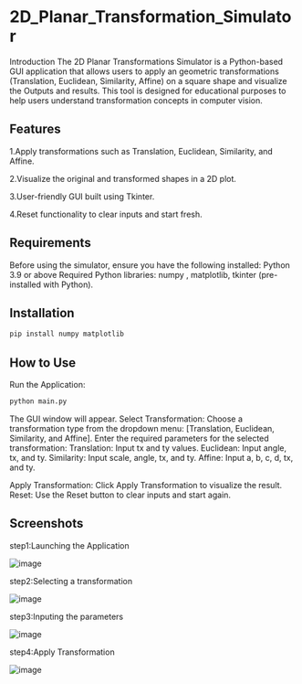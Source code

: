 # 2D_Planar_Transformation_Simulator
Introduction
The 2D Planar Transformations Simulator is a Python-based GUI application that allows users to apply an geometric transformations (Translation, Euclidean, Similarity, Affine) on a square shape and visualize the Outputs and results. This tool is designed for educational purposes to help users understand transformation concepts in computer vision.

## Features
1.Apply transformations such as Translation, Euclidean, Similarity, and Affine.


2.Visualize the original and transformed shapes in a 2D plot.


3.User-friendly GUI built using Tkinter.


4.Reset functionality to clear inputs and start fresh.

## Requirements
Before using the simulator, ensure you have the following installed:
Python 3.9 or above
Required Python libraries: numpy , matplotlib, tkinter (pre-installed with Python).

## Installation

```bash
pip install numpy matplotlib
```
## How to Use
Run the Application:
```bash
python main.py
```
The GUI window will appear.
Select Transformation: Choose a transformation type from the dropdown menu: [Translation, Euclidean, Similarity, and Affine].
Enter the required parameters for the selected transformation:
Translation: Input tx and ty values.
Euclidean: Input angle, tx, and ty.
Similarity: Input scale, angle, tx, and ty.
Affine: Input a, b, c, d, tx, and ty.

Apply Transformation: Click Apply Transformation to visualize the result.
Reset: Use the Reset button to clear inputs and start again.

## Screenshots
step1:Launching the Application


![image](https://github.com/user-attachments/assets/b86c62ef-04b2-4e70-af4f-e82b259fc86a)


step2:Selecting a transformation


![image](https://github.com/user-attachments/assets/dab2d315-9ba5-44f7-99fa-2c2446043453)


step3:Inputing the parameters


![image](https://github.com/user-attachments/assets/dbff414a-675e-482b-b3ad-b6539c826882)


step4:Apply Transformation


![image](https://github.com/user-attachments/assets/ab535d2b-239a-4bd9-b6f3-fe10f6d1bf95)








